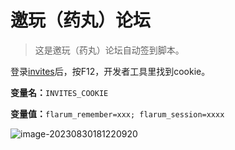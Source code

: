 # 邀玩（药丸）论坛

> 这是邀玩（药丸）论坛自动签到脚本。

登录[invites](https://invites.fun/)后，按F12，开发者工具里找到cookie。

**变量名：**`INVITES_COOKIE`

**变量值：**`flarum_remember=xxx; flarum_session=xxxx`

![image-20230830181220920](https://fastly.jsdelivr.net/gh/HeiDaotu/img-bucket/img/202308301833497.png)
